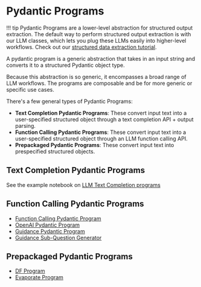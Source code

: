 # Pydantic Programs

!!! tip
    Pydantic Programs are a lower-level abstraction for structured output extraction. The default way to perform structured output extraction is with our LLM classes, which lets you plug these LLMs easily into higher-level workflows. Check out our [structured data extraction tutorial](../../../understanding/extraction/index.md).

A pydantic program is a generic abstraction that takes in an input string and converts it to a structured Pydantic object type.

Because this abstraction is so generic, it encompasses a broad range of LLM workflows. The programs are composable and be for more generic or specific use cases.

There's a few general types of Pydantic Programs:

- **Text Completion Pydantic Programs**: These convert input text into a user-specified structured object through a text completion API + output parsing.
- **Function Calling Pydantic Programs**: These convert input text into a user-specified structured object through an LLM function calling API.
- **Prepackaged Pydantic Programs**: These convert input text into prespecified structured objects.

## Text Completion Pydantic Programs

See the example notebook on [LLM Text Completion programs](../../../examples/output_parsing/llm_program.ipynb)

## Function Calling Pydantic Programs

- [Function Calling Pydantic Program](../../../examples/output_parsing/function_program.ipynb)
- [OpenAI Pydantic Program](../../../examples/output_parsing/openai_pydantic_program.ipynb)
- [Guidance Pydantic Program](../../../examples/output_parsing/guidance_pydantic_program.ipynb)
- [Guidance Sub-Question Generator](../../../examples/output_parsing/guidance_sub_question.ipynb)

## Prepackaged Pydantic Programs

- [DF Program](../../../examples/output_parsing/df_program.ipynb)
- [Evaporate Program](../../../examples/output_parsing/evaporate_program.ipynb)
